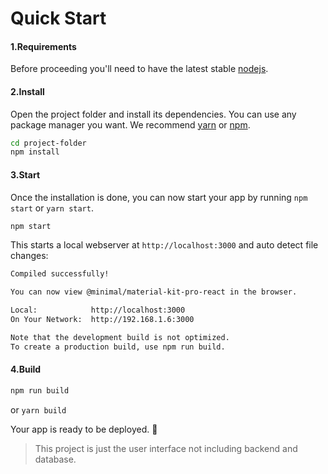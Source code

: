 # Quick Start

#### 1.Requirements

Before proceeding you'll need to have the latest stable [nodejs](https://nodejs.org/en/).

#### 2.Install

Open the project folder and install its dependencies. You can use any package manager you want. We recommend [yarn](https://yarnpkg.com) or [npm](https://www.npmjs.com).

```sh
cd project-folder
npm install
```

#### 3.Start

Once the installation is done, you can now start your app by running `npm start` or `yarn start`.

```sh
npm start
```

This starts a local webserver at `http://localhost:3000` and auto detect file changes:

```sh
Compiled successfully!

You can now view @minimal/material-kit-pro-react in the browser.

Local:            http://localhost:3000
On Your Network:  http://192.168.1.6:3000

Note that the development build is not optimized.
To create a production build, use npm run build.
```

#### 4.Build

```sh
npm run build
```

or `yarn build`

Your app is ready to be deployed. 👏

> This project is just the user interface not including backend and database.
